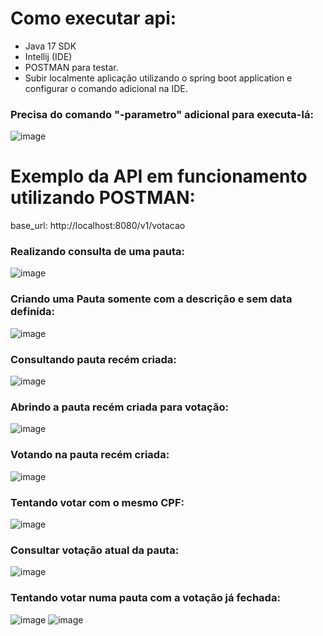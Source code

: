 
# Como executar api:
 - Java 17 SDK
 - Intellij (IDE)
 - POSTMAN para testar.
- Subir localmente aplicação utilizando o spring boot application e configurar o comando adicional na IDE.

### Precisa do comando "-parametro" adicional para executa-lá:
![image](https://github.com/user-attachments/assets/b193122b-54ae-4cac-8965-917ab0830ad9)

# Exemplo da API em funcionamento utilizando POSTMAN:
base_url: http://localhost:8080/v1/votacao

### Realizando consulta de uma pauta:
![image](https://github.com/user-attachments/assets/50e03df3-586b-476d-8427-112b3bde6907)

### Criando uma Pauta somente com a descrição e sem data definida:
![image](https://github.com/user-attachments/assets/8eaba8c9-49ee-4654-8340-367a59efc2d6)

### Consultando pauta recém criada:
![image](https://github.com/user-attachments/assets/664068c3-68d4-4e67-a86e-11b2f0326863)

### Abrindo a pauta recém criada para votação:
![image](https://github.com/user-attachments/assets/e699cd7f-f2ce-4f2a-954e-0bd3b367e151)

### Votando na pauta recém criada:
![image](https://github.com/user-attachments/assets/cdc14955-41b4-41e6-9645-92c9690a3166)

### Tentando votar com o mesmo CPF:
![image](https://github.com/user-attachments/assets/cef8cfca-04a7-4283-8746-6f04a10a3513)

### Consultar votação atual da pauta:
![image](https://github.com/user-attachments/assets/aafaea22-2647-4a48-ac8f-220b917f9b7c)

### Tentando votar numa pauta com a votação já fechada:
![image](https://github.com/user-attachments/assets/e51dbc76-aad8-4512-a6b7-ba115c160c30)
![image](https://github.com/user-attachments/assets/c8f45a3e-8be3-49f9-acc0-b57e465f8213)
